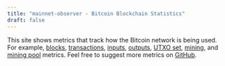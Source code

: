 ```yaml
---
title: "mainnet-observer - Bitcoin Blockchain Statistics"
draft: false
---
```


This site shows metrics that track how the Bitcoin network is being used.
For example, [blocks](#block), [transactions](#transactions), [inputs](#inputs), [outputs](#outputs), [UTXO set](#utxo-set), [mining](#mining), and [mining pool](#mining-pools) metrics.
Feel free to suggest more metrics on [GitHub](https://github.com/0xb10c/mainnet-observer).
